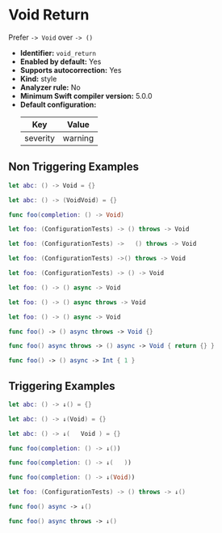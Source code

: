 # Void Return

Prefer `-> Void` over `-> ()`

* **Identifier:** `void_return`
* **Enabled by default:** Yes
* **Supports autocorrection:** Yes
* **Kind:** style
* **Analyzer rule:** No
* **Minimum Swift compiler version:** 5.0.0
* **Default configuration:**
  <table>
  <thead>
  <tr><th>Key</th><th>Value</th></tr>
  </thead>
  <tbody>
  <tr>
  <td>
  severity
  </td>
  <td>
  warning
  </td>
  </tr>
  </tbody>
  </table>

## Non Triggering Examples

```swift
let abc: () -> Void = {}
```

```swift
let abc: () -> (VoidVoid) = {}
```

```swift
func foo(completion: () -> Void)
```

```swift
let foo: (ConfigurationTests) -> () throws -> Void
```

```swift
let foo: (ConfigurationTests) ->   () throws -> Void
```

```swift
let foo: (ConfigurationTests) ->() throws -> Void
```

```swift
let foo: (ConfigurationTests) -> () -> Void
```

```swift
let foo: () -> () async -> Void
```

```swift
let foo: () -> () async throws -> Void
```

```swift
let foo: () -> () async -> Void
```

```swift
func foo() -> () async throws -> Void {}
```

```swift
func foo() async throws -> () async -> Void { return {} }
```

```swift
func foo() -> () async -> Int { 1 }
```

## Triggering Examples

```swift
let abc: () -> ↓() = {}
```

```swift
let abc: () -> ↓(Void) = {}
```

```swift
let abc: () -> ↓(   Void ) = {}
```

```swift
func foo(completion: () -> ↓())
```

```swift
func foo(completion: () -> ↓(   ))
```

```swift
func foo(completion: () -> ↓(Void))
```

```swift
let foo: (ConfigurationTests) -> () throws -> ↓()
```

```swift
func foo() async -> ↓()
```

```swift
func foo() async throws -> ↓()
```